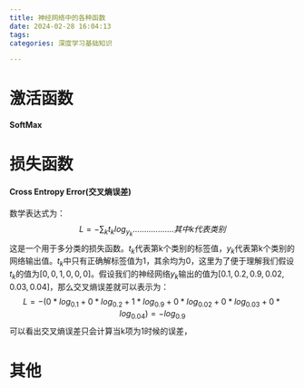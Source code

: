 ```yaml
---
title: 神经网络中的各种函数
date: 2024-02-28 16:04:13
tags:
categories: 深度学习基础知识

---
```


# 激活函数

#### SoftMax



# 损失函数

#### Cross Entropy Error(交叉熵误差)

数学表达式为：
$$
L=-\sum_{k}{t_{k}log_{y_{k}}}         ..................其中k代表类别
$$
这是一个用于多分类的损失函数。$t_k$代表第k个类别的标签值，$y_k$代表第k个类别的网络输出值。$t_k$中只有正确解标签值为1，其余均为0，这里为了便于理解我们假设$t_k$的值为$[0,0,1,0,0,0]$。假设我们的神经网络$y_k$输出的值为$[0.1,0.2,0.9,0.02,0.03,0.04]$，那么交叉熵误差就可以表示为：
$$
L=-(0*log_{0.1}+0*log_{0.2}+1*log_{0.9}+0*log_{0.02}+0*log_{0.03}+0*log_{0.04})=-log_{0.9}
$$
可以看出交叉熵误差只会计算当k项为1时候的误差，

# 其他

